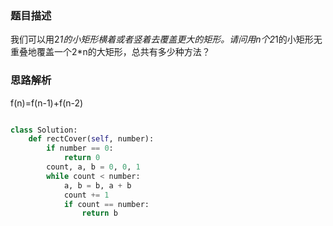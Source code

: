 ### 题目描述

我们可以用2*1的小矩形横着或者竖着去覆盖更大的矩形。请问用n个2*1的小矩形无重叠地覆盖一个2*n的大矩形，总共有多少种方法？

### 思路解析

f(n)=f(n-1)+f(n-2)

```python

class Solution:
    def rectCover(self, number):
        if number == 0:
            return 0
        count, a, b = 0, 0, 1
        while count < number:
            a, b = b, a + b
            count += 1
            if count == number:
                return b

```
